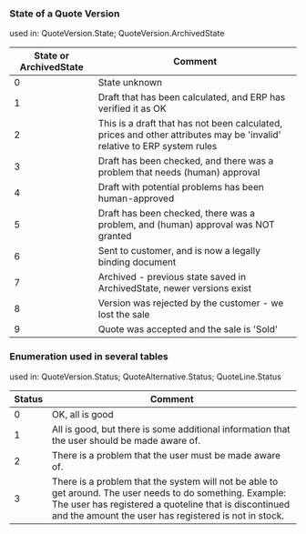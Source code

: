 <!-- markdownlint-disable-file MD041 -->
### State of a Quote Version

used in: QuoteVersion.State; QuoteVersion.ArchivedState

| State or ArchivedState | Comment |
|---|---|
| 0 | State unknown |
| 1 | Draft that has been calculated, and ERP has verified it as OK |
| 2 | This is a draft that has not been calculated, prices and other attributes may be 'invalid' relative to ERP system rules |
| 3 | Draft has been checked, and there was a problem that needs (human) approval |
| 4 | Draft with potential problems has been human-approved |
| 5 | Draft has been checked, there was a problem, and (human) approval was NOT granted |
| 6 | Sent to customer, and is now a legally binding document |
| 7 | Archived - previous state saved in ArchivedState, newer versions exist |
| 8 | Version was rejected by the customer - we lost the sale |
| 9 | Quote was accepted and the sale is 'Sold' |

### Enumeration used in several tables

used in: QuoteVersion.Status; QuoteAlternative.Status; QuoteLine.Status

| Status | Comment |
|---|---|
| 0 | OK, all is good |
| 1 | All is good, but there is some additional information that the user should be made aware of. |
| 2 | There is a problem that the user must be made aware of. |
| 3 | There is a problem that the system will not be able to get around. The user needs to do something. Example: The user has registered a quoteline that is discontinued and the amount the user has registered is not in stock. |
